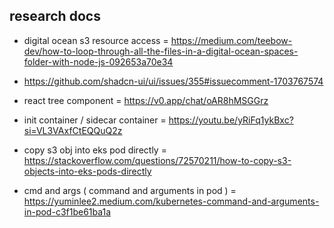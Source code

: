 ## research docs

- digital ocean s3 resource access = https://medium.com/teebow-dev/how-to-loop-through-all-the-files-in-a-digital-ocean-spaces-folder-with-node-js-092653a70e34

- https://github.com/shadcn-ui/ui/issues/355#issuecomment-1703767574

- react tree component = https://v0.app/chat/oAR8hMSGGrz

- init container / sidecar container = https://youtu.be/yRiFq1ykBxc?si=VL3VAxfCtEQQuQ2z

- copy s3 obj into eks pod directly = https://stackoverflow.com/questions/72570211/how-to-copy-s3-objects-into-eks-pods-directly

- cmd and args ( command and arguments in pod ) = https://yuminlee2.medium.com/kubernetes-command-and-arguments-in-pod-c3f1be61ba1a

